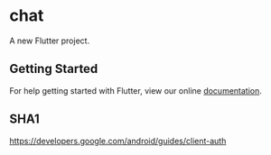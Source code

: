 # chat

A new Flutter project.

## Getting Started

For help getting started with Flutter, view our online
[documentation](https://flutter.io/).

## SHA1
https://developers.google.com/android/guides/client-auth

